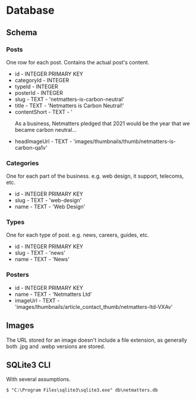 # Database

## Schema
### Posts
One row for each post. Contains the actual post's content.
* id - INTEGER PRIMARY KEY
* categoryId - INTEGER
* typeId - INTEGER
* posterId - INTEGER
* slug - TEXT - 'netmatters-is-carbon-neutral'
* title - TEXT - 'Netmatters is Carbon Neutral!'
* contentShort - TEXT - '<p>As a business, Netmatters pledged that 2021 would be the year that we became carbon neutral...</p>
* headImageUrl - TEXT - 'images/thumbnails/thumb/netmatters-is-carbon-qa1v'

### Categories
One for each part of the business. e.g. web design, it support, telecoms, etc.
* id - INTEGER PRIMARY KEY
* slug - TEXT - 'web-design'
* name - TEXT - 'Web Design'

### Types
One for each type of post. e.g. news, careers, guides, etc.
* id - INTEGER PRIMARY KEY
* slug - TEXT - 'news'
* name - TEXT - 'News'

### Posters
* id - INTEGER PRIMARY KEY
* name - TEXT - 'Netmatters Ltd'
* imageUrl - TEXT - 'images/thumbnails/article_contact_thumb/netmatters-ltd-VXAv'

## Images
The URL stored for an image doesn't include a file extension, as generally both .jpg and .webp versions are stored.

## SQLite3 CLI
With several assumptions.
```
$ "C:\Program Files\sqlite3\sqlite3.exe" db\netmatters.db
```
